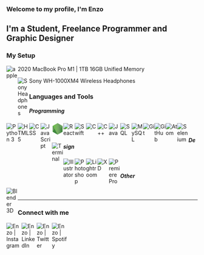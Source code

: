 ### Welcome to my profile, I'm Enzo

## I'm a Student, Freelance Programmer and Graphic Designer

### My Setup



[<img align="left" alt="apple" width="30px" src="https://img.icons8.com/cute-clipart/480/000000/mac-os.png"/>][apple] 2020 MacBook Pro M1 | 1TB 16GB Unified Memory 

[<img align="left" alt="Sony Headphones" width="30px" src="https://img.icons8.com/cute-clipart/64/000000/headphones.png"/>][headphones] Sony WH-1000XM4 Wireless Headphones



### Languages and Tools

##### Programming
[<img align="left" alt="Python 3" width="30px" src="https://img.icons8.com/color/150/000000/python--v2.png" />][python]
[<img align="left" alt="HTML5" width="30px" src="https://img.icons8.com/color/144/000000/html-5--v1.png" />][html]
[<img align="left" alt="CSS" width="30px" src="https://img.icons8.com/color/240/000000/css3.png" />][css]
[<img align="left" alt="JavaScript" width="30px" src="https://img.icons8.com/nolan/512/javascript.png" />][javascript]
[<img align="left" alt="Node.js" width="30px" src="https://raw.githubusercontent.com/github/explore/80688e429a7d4ef2fca1e82350fe8e3517d3494d/topics/nodejs/nodejs.png" />][node]
[<img align="left" alt="React" width="30px" src="https://img.icons8.com/color/240/000000/react-native.png" />][react]
[<img align="left" alt="Swift" width="30px" src="https://img.icons8.com/color/512/000000/swift.png"/>][swift]
[<img align="left" alt="C" width="30px" src="https://img.icons8.com/color/512/000000/c-programming.png"/>][c]
[<img align="left" alt="C++" width="30px" src="https://img.icons8.com/color/240/000000/c-plus-plus-logo.png"/>][c++]
[<img align="left" alt="Java" width="30px" src="https://img.icons8.com/color/64/000000/java-coffee-cup-logo--v2.png" />][java]
[<img align="left" alt="SQL" width="30px" src="https://img.icons8.com/officel/80/000000/sql.png" />][sql]
[<img align="left" alt="MySQL" width="30px" src="https://img.icons8.com/fluency/50/000000/mysql-logo.png" />][mysql]
[<img align="left" alt="Git" width="30px" src="https://cdn.freebiesupply.com/logos/large/2x/git-icon-logo-png-transparent.png" />][git]
[<img align="left" alt="GitHub" width="30px" src="https://img.icons8.com/dusk/256/000000/github.png" />][github]
[<img align="left" alt="Atom" width="30px" src="https://img.icons8.com/color/240/000000/atom-editor.png" />][github]
[<img align="left" alt="Selenium" width="30px" src="https://img.icons8.com/color/512/000000/selenium-test-automation.png"/>][selenium]
[<img align="left" alt="Terminal" width="30px" src="https://img.icons8.com/dusk/100/000000/console.png" />][terminal]

<br />

##### Design
[<img align="left" alt="Illustrator" width="30px" src="https://img.icons8.com/dusk/512/000000/adobe-illustrator.png" />][adobe]
[<img align="left" alt="Photoshop" width="30px" src="https://img.icons8.com/dusk/512/000000/adobe-photoshop.png" />][adobe]
[<img align="left" alt="Lightroom" width="30px" src="https://img.icons8.com/dusk/512/000000/adobe-lightroom.png" />][adobe]
[<img align="left" alt="XD" width="30px" src="https://img.icons8.com/dusk/512/000000/adobe-xd.png" />][adobe]
[<img align="left" alt="Premiere Pro" width="30px" src="https://img.icons8.com/dusk/512/000000/adobe-premiere-pro.png" />][adobe]

<br />

##### Other

[<img align="left" alt="Blender 3D" width="30px" src="https://img.icons8.com/dusk/512/000000/blender-3d.png"/>][blender]

<br />

---

### Connect with me

[<img align="left" alt="Enzo | Instagram" width="40px" src="https://img.icons8.com/dusk/512/000000/instagram-new.png" />][instagram]
[<img align="left" alt="Enzo | LinkedIn" width="40px" src="https://img.icons8.com/dusk/512/000000/linkedin.png" />][linkedin]
[<img align="left" alt="Enzo | Twitter" width="40px" src="https://img.icons8.com/dusk/512/000000/twitter.png" />][twitter]
[<img align="left" alt="Enzo | Spotify" width="40px" src="https://img.icons8.com/dusk/512/000000/spotify.png" />][spotify]


[twitter]: https://twitter.com/VillaramaEnzo
[linkedin]: https://www.linkedin.com/in/enzo-villarama/
[instagram]: https://www.instagram.com/___e_vil/
[spotify]: https://open.spotify.com/user/ecl1ps3n1nja


[python]: https://www.python.org
[html]: https://developer.mozilla.org/en-US/docs/Learn/Getting_started_with_the_web/HTML_basics
[css]: https://developer.mozilla.org/en-US/docs/Web/CSS
[javascript]: https://developer.mozilla.org/en-US/docs/Web/JavaScript
[java]: https://www.oracle.com/java/
[react]: https://reactjs.org
[node]: https://nodejs.org/en/
[sql]: https://www.oracle.com/database/technologies/appdev/sqldeveloper-landing.html
[mysql]: https://www.mysql.com
[git]: https://git-scm.com
[github]: https://github.com/VillaramaEnzo
[terminal]: https://support.apple.com/guide/terminal/welcome/mac
[atom]: https://atom.io
[selenium]: https://www.selenium.dev 
[swift]: https://developer.apple.com/swift
[c]: https://docs.microsoft.com/en-us/cpp/c-language/?view=msvc-160
[c++]: https://docs.microsoft.com/en-us/cpp/cpp/?view=msvc-160

[adobe]: https://www.adobe.com/nz/
[blender]: https://www.blender.org
[apple]: https://www.apple.com/nz/
[headphones]: https://www.sony.co.nz/electronics/headband-headphones/wh-1000xm4
